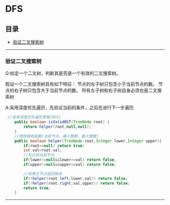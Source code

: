 # DFS

## 目录

* [验证二叉搜索树](#验证二叉搜索树)


---

### 验证二叉搜索树
Q:给定一个二叉树，判断其是否是一个有效的二叉搜索树。

假设一个二叉搜索树具有如下特征：
节点的左子树只包含小于当前节点的数。
节点的右子树只包含大于当前节点的数。
所有左子树和右子树自身必须也是二叉搜索树

A:采用深度优先遍历，先验证当前的条件，之后在进行下一步遍历

```java
 //采用深度优先遍历策略(DFS)
    public boolean isValidBST(TreeNode root) {
        return helper(root,null,null);
    }
    //使用辅助函数(当前节点，最小整数，最大整数)
    public boolean helper(TreeNode root,Integer lower,Integer upper){
        if(root==null) return true;
        int val=root.val;
        //先比较当前节点
        if(lower!=null&&lower>=val) return false;
        if(upper!=null&&upper<=val) return false;

        //如果左节点返回错误
        if(!helper(root.left,lower,val)) return false;
        if(!helper(root.right,val,upper)) return false;
        return true;
    }
```

---


